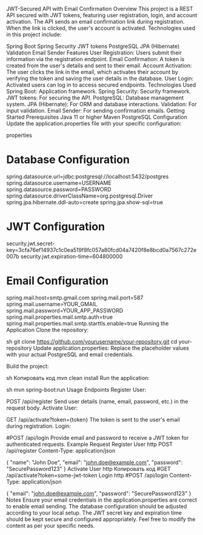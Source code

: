 JWT-Secured API with Email Confirmation
Overview
This project is a REST API secured with JWT tokens, featuring user registration, login, and account activation. The API sends an email confirmation link during registration. When the link is clicked, the user's account is activated. Technologies used in this project include:

Spring Boot
Spring Security
JWT tokens
PostgreSQL
JPA (Hibernate)
Validation
Email Sender
Features
User Registration: Users submit their information via the registration endpoint.
Email Confirmation: A token is created from the user's details and sent to their email.
Account Activation: The user clicks the link in the email, which activates their account by verifying the token and saving the user details in the database.
User Login: Activated users can log in to access secured endpoints.
Technologies Used
Spring Boot: Application framework.
Spring Security: Security framework.
JWT tokens: For securing the API.
PostgreSQL: Database management system.
JPA (Hibernate): For ORM and database interactions.
Validation: For input validation.
Email Sender: For sending confirmation emails.
Getting Started
Prerequisites
Java 11 or higher
Maven
PostgreSQL
Configuration
Update the application.properties file with your specific configuration:

properties
# Database Configuration
spring.datasource.url=jdbc:postgresql://localhost:5432/postgres
spring.datasource.username=USERNAME
spring.datasource.password=PASSWORD
spring.datasource.driverClassName=org.postgresql.Driver
spring.jpa.hibernate.ddl-auto=create
spring.jpa.show-sql=true

# JWT Configuration
security.jwt.secret-key=3cfa76ef14937c1c0ea519f8fc057a80fcd04a7420f8e8bcd0a7567c272e007b
security.jwt.expiration-time=604800000

# Email Configuration
spring.mail.host=smtp.gmail.com
spring.mail.port=587
spring.mail.username=YOUR_GMAIL
spring.mail.password=YOUR_APP_PASSWORD
spring.mail.properties.mail.smtp.auth=true
spring.mail.properties.mail.smtp.starttls.enable=true
Running the Application
Clone the repository:

sh
git clone https://github.com/yourusername/your-repository.git
cd your-repository
Update application.properties: Replace the placeholder values with your actual PostgreSQL and email credentials.

Build the project:

sh
Копировать код
mvn clean install
Run the application:

sh
mvn spring-boot:run
Usage
Endpoints
Register User:

POST /api/register
Send user details (name, email, password, etc.) in the request body.
Activate User:

GET /api/activate?token={token}
The token is sent to the user's email during registration.
Login:

#POST /api/login
Provide email and password to receive a JWT token for authenticated requests.
Example Request
Register User
http
POST /api/register
Content-Type: application/json

{
  "name": "John Doe",
  "email": "john.doe@example.com",
  "password": "SecurePassword123"
}
Activate User
http
Копировать код
#GET /api/activate?token=some-jwt-token
Login
http
#POST /api/login
Content-Type: application/json

{
  "email": "john.doe@example.com",
  "password": "SecurePassword123"
}
Notes
Ensure your email credentials in the application.properties are correct to enable email sending.
The database configuration should be adjusted according to your local setup.
The JWT secret key and expiration time should be kept secure and configured appropriately.
Feel free to modify the content as per your specific needs.
